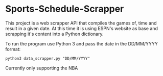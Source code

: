 # Sports-Schedule-Scrapper
This project is a web scrapper API that compiles the games of, time and result in a given date. At this time it is using ESPN's website as base and scrapping it's content into a Python dictionary.

  To run the program use Python 3 and pass the date in the DD/MM/YYYY format:
  
    python3 data_scrapper.py "DD/MM/YYYY"

Currently only supporting the NBA
